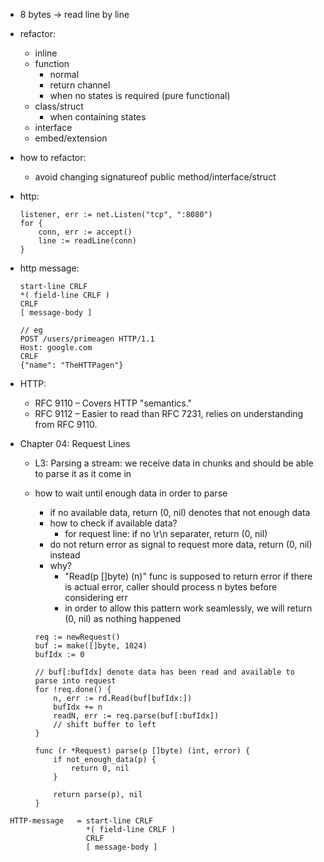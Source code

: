 + 8 bytes -> read line by line

+ refactor:
    + inline
    + function
        + normal
        + return channel
        + when no states is required (pure functional)
    + class/struct
        + when containing states
    + interface
    + embed/extension

+ how to refactor:
    + avoid changing signatureof public method/interface/struct

+ http:
    ``````
    listener, err := net.Listen("tcp", ":8080")
    for {
        conn, err := accept()
        line := readLine(conn)
    }
    ``````

+ http message:
    ``````
    start-line CRLF
    *( field-line CRLF )
    CRLF
    [ message-body ]

    // eg
    POST /users/primeagen HTTP/1.1
    Host: google.com
    CRLF
    {"name": "TheHTTPagen"}
    ``````

+ HTTP:
    + RFC 9110 – Covers HTTP "semantics."
    + RFC 9112 – Easier to read than RFC 7231, relies on understanding from RFC 9110.

+ Chapter 04: Request Lines
    + L3: Parsing a stream: we receive data in chunks and should be able to 
        parse it as it come in
    + how to wait until enough data in order to parse
        + if no available data, return (0, nil) denotes that not enough data
        + how to check if available data?
            + for request line: if no \r\n separater, return (0, nil)
        + do not return error as signal to request more data, return (0, nil) instead
        + why?
            + "Read(p []byte) (n)" func is supposed to return error if there is 
                actual error, caller should process n bytes before considering err
            + in order to allow this pattern work seamlessly, we will return 
                (0, nil) as nothing happened

        ``````
        req := newRequest()
        buf := make([]byte, 1024) 
        bufIdx := 0

        // buf[:bufIdx] denote data has been read and available to parse into request
        for !req.done() {
            n, err := rd.Read(buf[bufIdx:])
            bufIdx += n
            readN, err := req.parse(buf[:bufIdx])
            // shift buffer to left
        }

        func (r *Request) parse(p []byte) (int, error) {
            if not_enough_data(p) {
                return 0, nil
            }

            return parse(p), nil
        }
        ``````

``````
 HTTP-message   = start-line CRLF
                  *( field-line CRLF )
                  CRLF
                  [ message-body ]
``````
